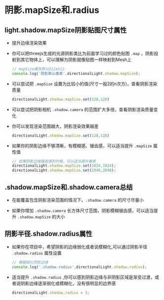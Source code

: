 # 阴影.mapSize和.radius

## light.shadow.mapSize阴影贴图尺寸属性

+ 提升边缘渲染效果

+ 你可以把threejs生成的光源阴影类比为前面学习过的颜色贴图 `.map` ，阴影投射到其它物体上，可以理解为阴影就像贴图一样映射到Mesh上

  ```js
  // mapSize属性默认512x512
  console.log('阴影默认像素',directionalLight.shadow.mapSize);
  ```

+ 可以尝试把 `.mapSize` 设置为比较小的值(尺寸一般2的n次方)，查看阴影渲染质量

  ```js
  directionalLight.shadow.mapSize.set(128,128)
  ```

+ 可以尝试把阴影相机 `.shadow.camera` 的范围扩大多倍，查看阴影渲染质量变化
+ 你可以发现渲染范围越大，阴影渲染效果越差

  ```js
  directionalLight.shadow.mapSize.set(128,128)
  ```

+ 如果你的阴影边缘不够清晰，有模糊感、锯齿感，可以适当提升 `.mapSize` 属性值

  ```js
  // 如果阴影边缘锯齿感的时候，可以适当提升像素
  directionalLight.shadow.mapSize.set(1024,1024);
  directionalLight.shadow.mapSize.set(2048,2048);
  ```

## .shadow.mapSize和.shadow.camera总结

+ 在能覆盖包含阴影渲染范围的情况下，`.shadow.camera` 的尺寸尽量小

+ 如果你增加 `.shadow.camera` 长方体尺寸范围，阴影模糊锯齿感，可以适当提升 `.shadow.mapSize` 的大小

## 阴影半径.shadow.radius属性

+ 如果你在项目中，希望阴影的边缘弱化或者说模糊化,可以通过阴影半径 `.shadow.radius` 属性设置

  ```js
  // 模糊弱化阴影边缘
  console.log('.shadow.radius',directionalLight.shadow.radius);
  ```

+ 适当提升 `.shadow.radius` ,你可以感到阴影边缘与非阴影区域是渐变过渡，或者说阴影边缘逐渐弱化或模糊化，没有很明显的边界感

  ```js
  directionalLight.shadow.radius = 3;
  ```
